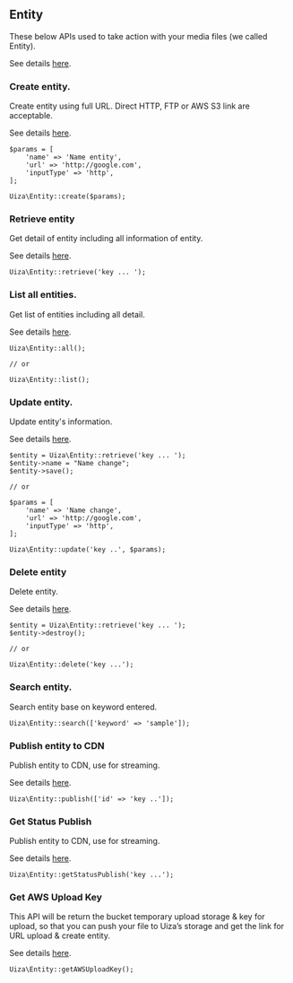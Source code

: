 ## Entity
These below APIs used to take action with your media files (we called Entity).

See details [here](http://dev-ap-southeast-1-api.uizadev.io/docs/#api-Media).

### Create entity.
Create entity using full URL. Direct HTTP, FTP or AWS S3 link are acceptable.

See details [here](http://dev-ap-southeast-1-api.uizadev.io/docs/#api-Media-create_entity).

````
$params = [
    'name' => 'Name entity',
    'url' => 'http://google.com',
    'inputType' => 'http',
];

Uiza\Entity::create($params);
````

### Retrieve entity
Get detail of entity including all information of entity.

See details [here](http://dev-ap-southeast-1-api.uizadev.io/docs/#api-Media-get_entity).

````
Uiza\Entity::retrieve('key ... ');
````

### List all entities.
Get list of entities including all detail.

See details [here](http://dev-ap-southeast-1-api.uizadev.io/docs/#api-Media-get_entity).

````
Uiza\Entity::all();

// or

Uiza\Entity::list();
````

### Update entity.
Update entity's information.

See details [here](http://dev-ap-southeast-1-api.uizadev.io/docs/#api-Media-update_entity).

````
$entity = Uiza\Entity::retrieve('key ... ');
$entity->name = "Name change";
$entity->save();

// or

$params = [
    'name' => 'Name change',
    'url' => 'http://google.com',
    'inputType' => 'http',
];

Uiza\Entity::update('key ..', $params);
````

### Delete entity
Delete entity.

See details [here](http://dev-ap-southeast-1-api.uizadev.io/docs/#api-Media-delete_entity).

````
$entity = Uiza\Entity::retrieve('key ... ');
$entity->destroy();

// or

Uiza\Entity::delete('key ...');
````

### Search entity.
Search entity base on keyword entered.

````
Uiza\Entity::search(['keyword' => 'sample']);
````

### Publish entity to CDN
Publish entity to CDN, use for streaming.

See details [here](http://dev-ap-southeast-1-api.uizadev.io/docs/#api-Media-post_transcode_standard).

````
Uiza\Entity::publish(['id' => 'key ..']);
````

### Get Status Publish
Publish entity to CDN, use for streaming.

See details [here](http://dev-ap-southeast-1-api.uizadev.io/docs/#api-Media-get_publish_cdn_status).
````
Uiza\Entity::getStatusPublish('key ...');
````

### Get AWS Upload Key
This API will be return the bucket temporary upload storage & key for upload, so that you can push your file to Uiza’s storage and get the link for URL upload & create entity.

See details [here](http://dev-ap-southeast-1-api.uizadev.io/docs/#api-App-get_aws_key).

````
Uiza\Entity::getAWSUploadKey();
````
